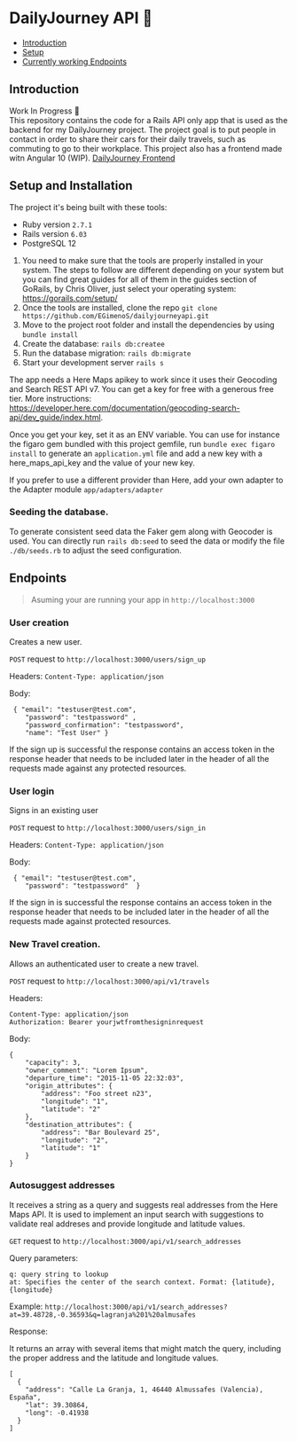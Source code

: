 # DailyJourney API 🚗

- [Introduction](#Introduction)
- [Setup](#Setup)
- [Currently working Endpoints](#Endpoints)

## Introduction

Work In Progress 🚧  
This repository contains the code for a Rails API only app that is used as the backend for my DailyJourney project.
The project goal is to put people in contact in order to share their cars for their daily travels, such as commuting to go to their workplace.
This project also has a frontend made witn Angular 10 (WIP). [DailyJourney Frontend](https://github.com/egimenos/dailyjourney)

## Setup and Installation

The project it's being built with these tools:

- Ruby version `2.7.1`
- Rails version `6.03`
- PostgreSQL 12

1. You need to make sure that the tools are properly installed in your system. The steps to follow are different depending on your system but you can find great guides for all of them in the guides section of GoRails, by Chris Oliver, just select your operating system: https://gorails.com/setup/
2. Once the tools are installed, clone the repo `git clone https://github.com/EGimenoS/dailyjourneyapi.git`
3. Move to the project root folder and install the dependencies by using `bundle install`
4. Create the database: `rails db:createe`
5. Run the database migration: `rails db:migrate`
6. Start your development server `rails s`

The app needs a Here Maps apikey to work since it uses their Geocoding and Search REST API v7. You can get a key for free with a generous free tier. More instructions: https://developer.here.com/documentation/geocoding-search-api/dev_guide/index.html.

Once you get your key, set it as an ENV variable. You can use for instance the figaro gem bundled with this project gemfile, run `bundle exec figaro install` to generate an `application.yml` file and add a new key with a here_maps_api_key and the value of your new key.

If you prefer to use a different provider than Here, add your own adapter to the Adapter module `app/adapters/adapter`

### Seeding the database.

To generate consistent seed data the Faker gem along with Geocoder is used. You can directly run `rails db:seed` to seed the data or modify the file `./db/seeds.rb` to adjust the seed configuration.

## Endpoints

> Asuming your are running your app in `http://localhost:3000`

### User creation

Creates a new user.

`POST` request to `http://localhost:3000/users/sign_up`

Headers: `Content-Type: application/json`

Body:

```
 { "email": "testuser@test.com",
	"password": "testpassword" ,
	"password_confirmation": "testpassword",
	"name": "Test User" }
```

If the sign up is successful the response contains an access token in the response header that needs to be included later in the header of all the requests made against any protected resources.

### User login

Signs in an existing user

`POST` request to `http://localhost:3000/users/sign_in`

Headers: `Content-Type: application/json`

Body:

```
 { "email": "testuser@test.com",
	"password": "testpassword"  }
```

If the sign in is successful the response contains an access token in the response header that needs to be included later in the header of all the requests made against protected resources.

### New Travel creation.

Allows an authenticated user to create a new travel.

`POST` request to `http://localhost:3000/api/v1/travels`

Headers:

```
Content-Type: application/json
Authorization: Bearer yourjwtfromthesigninrequest
```

Body:

```
{
	"capacity": 3,
	"owner_comment": "Lorem Ipsum",
	"departure_time": "2015-11-05 22:32:03",
	"origin_attributes": {
		"address": "Foo street n23",
		"longitude": "1",
		"latitude": "2"
	},
	"destination_attributes": {
		"address": "Bar Boulevard 25",
		"longitude": "2",
		"latitude": "1"
	}
}

```

### Autosuggest addresses

It receives a string as a query and suggests real addresses from the Here Maps API. It is used to implement an input search with suggestions to validate real addreses and provide longitude and latitude values.

`GET` request to `http://localhost:3000/api/v1/search_addresses`

Query parameters:

```
q: query string to lookup
at: Specifies the center of the search context. Format: {latitude},{longitude}
```

Example: `http://localhost:3000/api/v1/search_addresses?at=39.48728,-0.36593&q=lagranja%201%20almusafes`

Response:

It returns an array with several items that might match the query, including the proper address and the latitude and longitude values.

```
[
  {
    "address": "Calle La Granja, 1, 46440 Almussafes (Valencia), España",
    "lat": 39.30864,
    "long": -0.41938
  }
]
```
